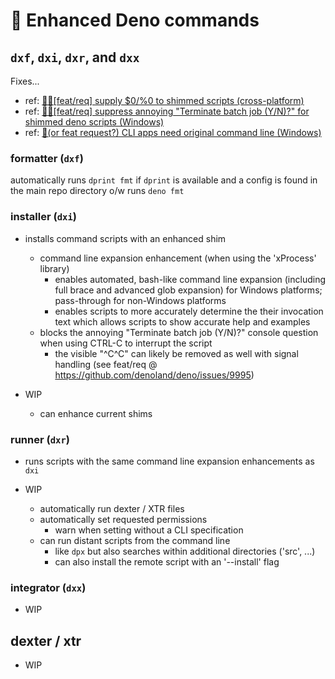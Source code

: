 <!-- spell-checker:ignore (names) Deno Gitter (utils) dprint -->

# 🦕 Enhanced Deno commands

## `dxf`, `dxi`, `dxr`, and `dxx`

Fixes...

- ref: [🙏🏻[feat/req] supply $0/%0 to shimmed scripts (cross-platform)](https://github.com/denoland/deno/issues/9874)
- ref: [🙏🏻[feat/req] suppress annoying "Terminate batch job (Y/N)?" for shimmed deno scripts (Windows)](https://github.com/denoland/deno/issues/9873)
- ref: [🐛(or feat request?) CLI apps need original command line (Windows)](https://github.com/denoland/deno/issues/9871)

### formatter (`dxf`)

automatically runs `dprint fmt` if `dprint` is available and a config is found in the main repo directory o/w runs `deno fmt`

### installer (`dxi`)

- installs command scripts with an enhanced shim

  - command line expansion enhancement (when using the 'xProcess' library)
    - enables automated, bash-like command line expansion (including full brace and advanced glob expansion) for Windows platforms; pass-through for non-Windows platforms
    - enables scripts to more accurately determine the their invocation text which allows scripts to show accurate help and examples
  - blocks the annoying "Terminate batch job (Y/N)?" console question when using CTRL-C to interrupt the script
    - the visible "^C^C" can likely be removed as well with signal handling (see feat/req @ <https://github.com/denoland/deno/issues/9995>)

- WIP
  - can enhance current shims

### runner (`dxr`)

- runs scripts with the same command line expansion enhancements as `dxi`

- WIP
  - automatically run dexter / XTR files
  - automatically set requested permissions
    - warn when setting without a CLI specification
  - can run distant scripts from the command line
    - like `dpx` but also searches within additional directories ('src', ...)
    - can also install the remote script with an '--install' flag

### integrator (`dxx`)

- WIP

## dexter / xtr

- WIP
